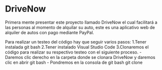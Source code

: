 # DriveNow

Primera mente presentar este proyecto llamado DriveNow el cual facilitará a las personas al momento de alquilar su auto, este es una aplicativo web de alquiler de autos con pago mediante PayPal. 


Para realizar un testeo del código hay que seguir varios pasos:
1.Tener instalada git bash
2.Tener instalado Visual Studio Code
3.Clonaremos el código para realizar su respectivo testeo con el siguiente proceso. 
    - Daremos clic derecho en la carpeta donde se clonara DriveNow y daremos clic en abrir git bash 
    - Pondremos en la consola de git bash git clone 
